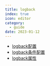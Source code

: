 ```yaml
---
title: logback
index: true
icon: editor
category:
  - guide
date: 2023-01-12
---
```


- [logback配置](logback.md)
- [logback条件配置](config-condition.md)
- [logback属性](property.md)
